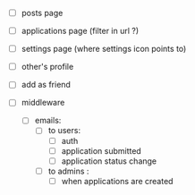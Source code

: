 
- [ ] posts page
- [ ] applications page (filter in url ?)
- [ ] settings page (where settings icon points to)
- [ ] other's profile
- [ ] add as friend
- [ ] middleware
  

  - [ ] emails: 
    - [ ] to users: 
      - [ ] auth
      - [ ] application submitted
      - [ ] application status change 
    - [ ] to admins : 
      - [ ] when applications are created 

